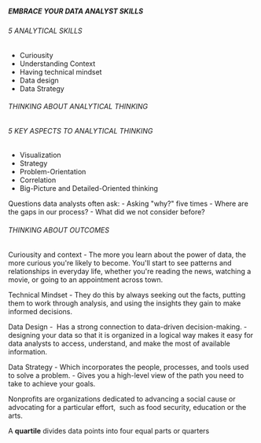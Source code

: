 ##### EMBRACE YOUR DATA ANALYST SKILLS

###### 5 ANALYTICAL SKILLS

- Curiousity 
- Understanding Context
- Having technical mindset
- Data design
- Data Strategy

###### THINKING ABOUT ANALYTICAL THINKING

###### 5 KEY ASPECTS TO ANALYTICAL THINKING

- Visualization 
- Strategy
- Problem-Orientation 
- Correlation
- Big-Picture and Detailed-Oriented thinking

Questions data analysts often ask:
	- Asking "why?" five times
	- Where are the gaps in our process?
	- What  did we not consider before?


###### THINKING ABOUT OUTCOMES

Curiousity and context 
		- The more you learn about the power of data, the more curious you're likely to become. You'll start to see patterns and relationships in everyday life, whether you're reading the news, watching a movie, or going to an appointment across town.
		
Technical Mindset
		- They do this by always seeking out the facts, putting them to work through analysis, and using the insights they gain to make informed decisions.

Data Design 
		-  Has a strong connection to data-driven decision-making.
		- designing your data so that it is organized in a logical way makes it easy for data analysts to access, understand, and make the most of available information.

Data Strategy
		- Which incorporates the people, processes, and tools used to solve a problem.
		- Gives you a high-level view of the path you need to take to achieve your goals.


Nonprofits are organizations dedicated to advancing a social cause or advocating for a particular effort, 
such as food security, education or the arts.

A **quartile** divides data points into four equal parts or quarters

